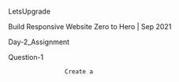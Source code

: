 LetsUpgrade

Build Responsive Website Zero to Hero | Sep 2021

Day-2_Assignment

Question-1

                    Create a 
